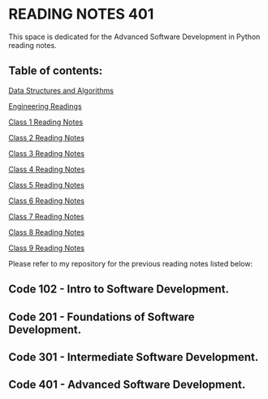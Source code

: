 # READING NOTES 401


This space is dedicated for the Advanced Software Development in Python reading notes.


## Table of contents:

[Data Structures and Algorithms](data-structures.md)

[Engineering Readings](engineering-readings.md)

[Class 1 Reading Notes](class-01.md)

[Class 2 Reading Notes](class-02.md)

[Class 3 Reading Notes](class-03.md)

[Class 4 Reading Notes](class-04.md)

[Class 5 Reading Notes](class-05.md)

[Class 6 Reading Notes](class-06.md)

[Class 7 Reading Notes](class-07.md)

[Class 8 Reading Notes](class-08.md)

[Class 9 Reading Notes](class-09.md)




Please refer to my repository for the previous reading notes listed below:

## Code 102 - Intro to Software Development.

## Code 201 - Foundations of Software Development.

## Code 301 - Intermediate Software Development.

## Code 401 - Advanced Software Development.